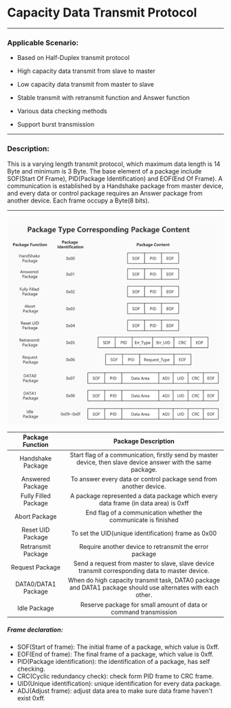 # Capacity Data Transmit Protocol

***

### Applicable Scenario:
+ Based on Half-Duplex transmit protocol

+ High capacity data transmit from slave to master

+ Low capacity data transmit from master to slave

+ Stable transmit with retransmit function and Answer function

+ Various data checking methods

+ Support burst transmission

***

### Description:
This is a varying length transmit protocol, which maximum data length is 14 Byte and minimum is 3 Byte. The base element of a package include SOF(Start Of Frame), PID(Package Identification) and EOF(End Of Frame). A communication is established by a Handshake package from master device, and every data or control package requires an Answer package from another device. Each frame occupy a Byte(8 bits).
***
![PID Corresponding PC](https://raw.githubusercontent.com/ZhuYanzhen1/CDTP/master/Pic/Package%20Type%20Corresponding%20Package%20Content.jpg "PID Corresponding PC")

|   Package Function   |                     Package Description                      |
| :------------------: | :----------------------------------------------------------: |
|  Handshake Package   | Start flag of a communication, firstly send by master device, then slave device answer with the same package. |
|   Answered Package   | To answer every data or control package send from another device. |
| Fully Filled Package | A package represented a data package which every data frame (in data area) is 0xff |
|    Abort Package     | End flag of a communication whether the communicate is finished |
|  Reset UID Package   |     To set the UID(unique identification) frame as 0x00      |
|  Retransmit Package  |    Require another device to retransmit the error package    |
|   Request Package    | Send a request from master to slave, slave device transmit corresponding data to master device. |
| DATA0/DATA1 Package  | When do high capacity transmit task, DATA0 package and DATA1 package should use alternates with each other. |
|     Idle Package     | Reserve package for small amount of data or command transmission |

##### Frame declaration:
+ SOF(Start of frame): The initial frame of a package, which value is 0xff.
+ EOF(End of frame): The final frame of a package, which value is 0xff.
+ PID(Package identification): the identification of a package, has self checking.
+ CRC(Cyclic redundancy check): check form PID frame to CRC frame.
+ UID(Unique identification): unique identification for every data package.
+ ADJ(Adjust frame): adjust data area to make sure data frame haven't exist 0xff.